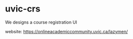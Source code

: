 # uvic-crs
We designs a course registration UI

website: https://onlineacademiccommunity.uvic.ca/lazymen/
